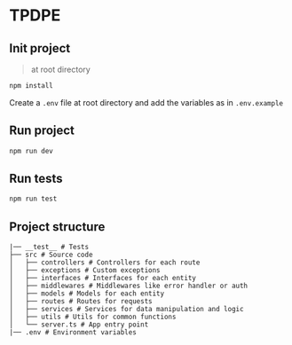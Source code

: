 # TPDPE

## Init project
> at root directory
```bash
npm install
```

Create a `.env` file at root directory and add the variables as in `.env.example`

## Run project

```bash
npm run dev
```

## Run tests

```bash
npm run test
```

## Project structure

```
|── __test__ # Tests
├── src # Source code
│   ├── controllers # Controllers for each route
│   ├── exceptions # Custom exceptions
│   ├── interfaces # Interfaces for each entity
│   ├── middlewares # Middlewares like error handler or auth
│   ├── models # Models for each entity
│   ├── routes # Routes for requests
│   ├── services # Services for data manipulation and logic
│   ├── utils # Utils for common functions
│   └── server.ts # App entry point
|── .env # Environment variables